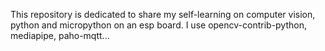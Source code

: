 This repository is dedicated to share my self-learning on computer vision, python and micropython on an esp board.
I use opencv-contrib-python, mediapipe, paho-mqtt...
